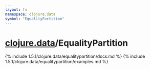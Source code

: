 ```yaml
---
layout: fn
namespace: clojure.data
symbol: "EqualityPartition"
---
```


# [clojure.data](../)/EqualityPartition

{% include 1.5.1/clojure.data/equalitypartition/docs.md %}
{% include 1.5.1/clojure.data/equalitypartition/examples.md %}

